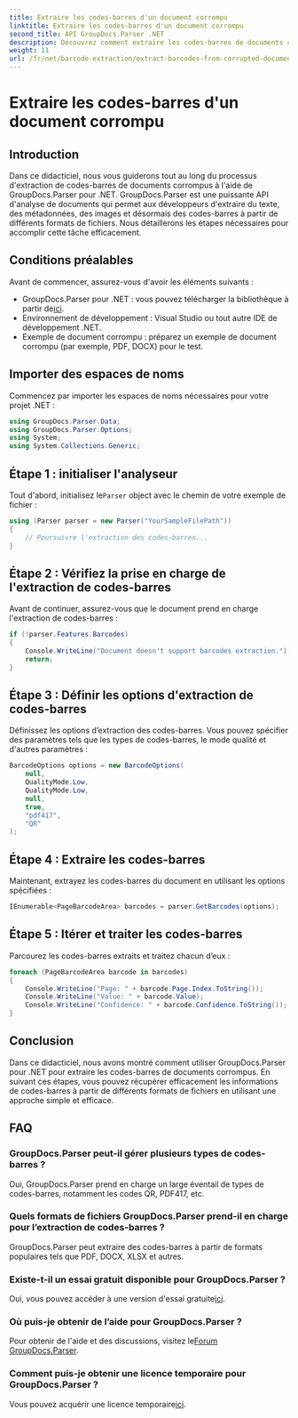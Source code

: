 ```yaml
---
title: Extraire les codes-barres d'un document corrompu
linktitle: Extraire les codes-barres d'un document corrompu
second_title: API GroupDocs.Parser .NET
description: Découvrez comment extraire les codes-barres de documents corrompus à l'aide de GroupDocs.Parser pour .NET. Tutoriel complet avec des instructions étape par étape.
weight: 11
url: /fr/net/barcode-extraction/extract-barcodes-from-corrupted-document/
---
```


# Extraire les codes-barres d'un document corrompu

## Introduction
Dans ce didacticiel, nous vous guiderons tout au long du processus d'extraction de codes-barres de documents corrompus à l'aide de GroupDocs.Parser pour .NET. GroupDocs.Parser est une puissante API d'analyse de documents qui permet aux développeurs d'extraire du texte, des métadonnées, des images et désormais des codes-barres à partir de différents formats de fichiers. Nous détaillerons les étapes nécessaires pour accomplir cette tâche efficacement.
## Conditions préalables
Avant de commencer, assurez-vous d'avoir les éléments suivants :
-  GroupDocs.Parser pour .NET : vous pouvez télécharger la bibliothèque à partir de[ici](https://releases.groupdocs.com/parser/net/).
- Environnement de développement : Visual Studio ou tout autre IDE de développement .NET.
- Exemple de document corrompu : préparez un exemple de document corrompu (par exemple, PDF, DOCX) pour le test.

## Importer des espaces de noms
Commencez par importer les espaces de noms nécessaires pour votre projet .NET :
```csharp
using GroupDocs.Parser.Data;
using GroupDocs.Parser.Options;
using System;
using System.Collections.Generic;
```
## Étape 1 : initialiser l'analyseur
 Tout d'abord, initialisez le`Parser` object avec le chemin de votre exemple de fichier :
```csharp
using (Parser parser = new Parser("YourSampleFilePath"))
{
    // Poursuivre l'extraction des codes-barres...
}
```
## Étape 2 : Vérifiez la prise en charge de l'extraction de codes-barres
Avant de continuer, assurez-vous que le document prend en charge l'extraction de codes-barres :
```csharp
if (!parser.Features.Barcodes)
{
    Console.WriteLine("Document doesn't support barcodes extraction.");
    return;
}
```
## Étape 3 : Définir les options d'extraction de codes-barres
Définissez les options d’extraction des codes-barres. Vous pouvez spécifier des paramètres tels que les types de codes-barres, le mode qualité et d'autres paramètres :
```csharp
BarcodeOptions options = new BarcodeOptions(
    null,
    QualityMode.Low,
    QualityMode.Low,
    null,
    true,
    "pdf417",
    "QR"
);
```
## Étape 4 : Extraire les codes-barres
Maintenant, extrayez les codes-barres du document en utilisant les options spécifiées :
```csharp
IEnumerable<PageBarcodeArea> barcodes = parser.GetBarcodes(options);
```
## Étape 5 : Itérer et traiter les codes-barres
Parcourez les codes-barres extraits et traitez chacun d’eux :
```csharp
foreach (PageBarcodeArea barcode in barcodes)
{
    Console.WriteLine("Page: " + barcode.Page.Index.ToString());
    Console.WriteLine("Value: " + barcode.Value);
    Console.WriteLine("Confidence: " + barcode.Confidence.ToString());
}
```

## Conclusion
Dans ce didacticiel, nous avons montré comment utiliser GroupDocs.Parser pour .NET pour extraire les codes-barres de documents corrompus. En suivant ces étapes, vous pouvez récupérer efficacement les informations de codes-barres à partir de différents formats de fichiers en utilisant une approche simple et efficace.

## FAQ
### GroupDocs.Parser peut-il gérer plusieurs types de codes-barres ?
Oui, GroupDocs.Parser prend en charge un large éventail de types de codes-barres, notamment les codes QR, PDF417, etc.
### Quels formats de fichiers GroupDocs.Parser prend-il en charge pour l’extraction de codes-barres ?
GroupDocs.Parser peut extraire des codes-barres à partir de formats populaires tels que PDF, DOCX, XLSX et autres.
### Existe-t-il un essai gratuit disponible pour GroupDocs.Parser ?
 Oui, vous pouvez accéder à une version d'essai gratuite[ici](https://releases.groupdocs.com/).
### Où puis-je obtenir de l’aide pour GroupDocs.Parser ?
 Pour obtenir de l'aide et des discussions, visitez le[Forum GroupDocs.Parser](https://forum.groupdocs.com/c/parser/17).
### Comment puis-je obtenir une licence temporaire pour GroupDocs.Parser ?
 Vous pouvez acquérir une licence temporaire[ici](https://purchase.groupdocs.com/temporary-license/).